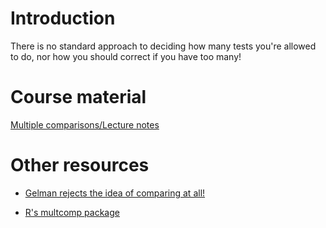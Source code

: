 Introduction
============

There is no standard approach to deciding how many tests you're allowed
to do, nor how you should correct if you have too many!

Course material
===============

[Multiple comparisons/Lecture
notes](Multiple_comparisons_Lecture_notes.html)

Other resources
===============

-   [Gelman rejects the idea of comparing at
    all!](http://www.stat.columbia.edu/~gelman/research/published/multiple2f.pdf)


-   [R's multcomp
    package](http://cran.r-project.org/web/packages/multcomp/index.html)

